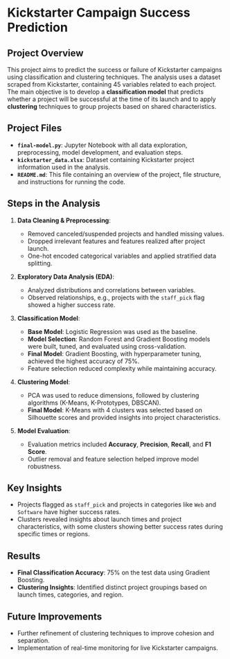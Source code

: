 # Kickstarter Campaign Success Prediction

## Project Overview

This project aims to predict the success or failure of Kickstarter campaigns using classification and clustering techniques. The analysis uses a dataset scraped from Kickstarter, containing 45 variables related to each project. The main objective is to develop a **classification model** that predicts whether a project will be successful at the time of its launch and to apply **clustering** techniques to group projects based on shared characteristics.

## Project Files

- **`final-model.py`**: Jupyter Notebook with all data exploration, preprocessing, model development, and evaluation steps.
- **`kickstarter_data.xlsx`**: Dataset containing Kickstarter project information used in the analysis.
- **`README.md`**: This file containing an overview of the project, file structure, and instructions for running the code.

## Steps in the Analysis

1. **Data Cleaning & Preprocessing**:
   - Removed canceled/suspended projects and handled missing values.
   - Dropped irrelevant features and features realized after project launch.
   - One-hot encoded categorical variables and applied stratified data splitting.

2. **Exploratory Data Analysis (EDA)**:
   - Analyzed distributions and correlations between variables.
   - Observed relationships, e.g., projects with the `staff_pick` flag showed a higher success rate.

3. **Classification Model**:
   - **Base Model**: Logistic Regression was used as the baseline.
   - **Model Selection**: Random Forest and Gradient Boosting models were built, tuned, and evaluated using cross-validation.
   - **Final Model**: Gradient Boosting, with hyperparameter tuning, achieved the highest accuracy of 75%.
   - Feature selection reduced complexity while maintaining accuracy.

4. **Clustering Model**:
   - PCA was used to reduce dimensions, followed by clustering algorithms (K-Means, K-Prototypes, DBSCAN).
   - **Final Model**: K-Means with 4 clusters was selected based on Silhouette scores and provided insights into project characteristics.

5. **Model Evaluation**:
   - Evaluation metrics included **Accuracy**, **Precision**, **Recall**, and **F1 Score**.
   - Outlier removal and feature selection helped improve model robustness.

## Key Insights

- Projects flagged as `staff_pick` and projects in categories like `Web` and `Software` have higher success rates.
- Clusters revealed insights about launch times and project characteristics, with some clusters showing better success rates during specific times or regions.

## Results

- **Final Classification Accuracy**: 75% on the test data using Gradient Boosting.
- **Clustering Insights**: Identified distinct project groupings based on launch times, categories, and region.

## Future Improvements

- Further refinement of clustering techniques to improve cohesion and separation.
- Implementation of real-time monitoring for live Kickstarter campaigns.
